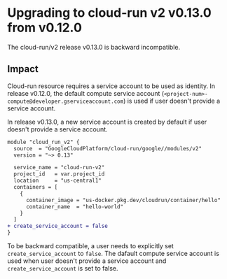 # Upgrading to cloud-run v2 v0.13.0 from v0.12.0

The cloud-run/v2 release v0.13.0 is backward incompatible.

## Impact

Cloud-run resource requires a service account to be used as identity. In release v0.12.0, the default
compute service account (`<project-num>-compute@developer.gserviceaccount.com`) is used if user doesn't provide a service account.

In release v0.13.0, a new service account is created by default if user doesn't provide a service account.


```diff
module "cloud_run_v2" {
  source  = "GoogleCloudPlatform/cloud-run/google//modules/v2"
  version = "~> 0.13"

  service_name = "cloud-run-v2"
  project_id   = var.project_id
  location     = "us-central1"
  containers = [
    {
      container_image = "us-docker.pkg.dev/cloudrun/container/hello"
      container_name  = "hello-world"
    }
  ]
+ create_service_account = false
}
```

To be backward compatible, a user needs to explicitly set `create_service_account` to `false`. The dafault compute service account is used when user doesn't provide a service account and `create_service_account` is set to false.
